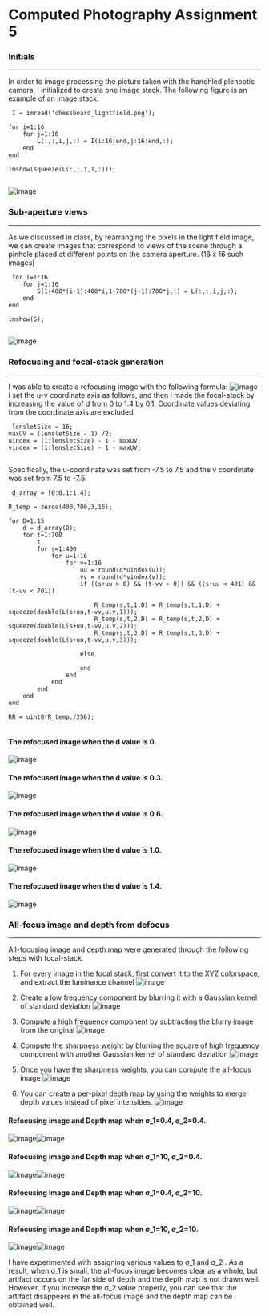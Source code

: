 # Computed Photography Assignment 5

### Initials
-------------
In order to image processing the picture taken with the handhled plenoptic camera, I initialized to create one image stack. The following figure is an example of an image stack.

<pre><code> I = imread('chessboard_lightfield.png');
 
for i=1:16
    for j=1:16
        L(:,:,i,j,:) = I(i:16:end,j:16:end,:);
    end
end
 
imshow(squeeze(L(:,:,1,1,:)));

</code></pre>

![image](https://user-images.githubusercontent.com/45420635/49524929-05ec1e80-f8f0-11e8-8f6f-737a95afe6ba.png)

### Sub-aperture views
-------------
As we discussed in class, by rearranging the pixels in the light field image, we can create images that correspond to views of the scene through a pinhole placed at different points on the camera aperture. (16 x 16 such images)

<pre><code> for i=1:16
    for j=1:16
        S(1+400*(i-1):400*i,1+700*(j-1):700*j,:) = L(:,:,i,j,:);
    end
end
 
imshow(S);

</code></pre>

![image](https://user-images.githubusercontent.com/45420635/49524996-23b98380-f8f0-11e8-8a59-f505174ce9f8.png)

### Refocusing and focal-stack generation
-------------
I was able to create a refocusing image with the following formula:
![image](https://user-images.githubusercontent.com/45420635/49525037-35029000-f8f0-11e8-9f7f-df985d2fc302.png)
I set the u-v coordinate axis as follows, and then I made the focal-stack by increasing the value of d from 0 to 1.4 by 0.1. Coordinate values deviating from the coordinate axis are excluded.

<pre><code> lensletSize = 16;
maxUV = (lensletSize - 1) /2;
uindex = (1:lensletSize) - 1 - maxUV;
vindex = (1:lensletSize) - 1 - maxUV;
 
</code></pre>

Specifically, the u-coordinate was set from -7.5 to 7.5 and the v coordinate was set from 7.5 to -7.5.

<pre><code> d_array = [0:0.1:1.4];
 
R_temp = zeros(400,700,3,15);
 
for D=1:15
    d = d_array(D);
    for t=1:700
        t
        for s=1:400
            for u=1:16
                for v=1:16
                    uu = round(d*uindex(u));
                    vv = round(d*vindex(v));
                    if ((s+uu > 0) && (t-vv > 0)) && ((s+uu < 401) && (t-vv < 701))
 
                        R_temp(s,t,1,D) = R_temp(s,t,1,D) + squeeze(double(L(s+uu,t-vv,u,v,1)));
                        R_temp(s,t,2,D) = R_temp(s,t,2,D) + squeeze(double(L(s+uu,t-vv,u,v,2)));
                        R_temp(s,t,3,D) = R_temp(s,t,3,D) + squeeze(double(L(s+uu,t-vv,u,v,3)));
 
                    else
 
                    end
                end
            end
        end
    end
end
 
RR = uint8(R_temp./256);

</code></pre>

####	The refocused image when the d value is 0.
![image](https://user-images.githubusercontent.com/45420635/49525158-798e2b80-f8f0-11e8-9de7-9e4dd3047fcf.png)

####	The refocused image when the d value is 0.3.
![image](https://user-images.githubusercontent.com/45420635/49525189-8f9bec00-f8f0-11e8-9db7-03f97122ed76.png)

####	The refocused image when the d value is 0.6.
![image](https://user-images.githubusercontent.com/45420635/49525197-96c2fa00-f8f0-11e8-8617-6062ae28bc08.png)

####	The refocused image when the d value is 1.0.
![image](https://user-images.githubusercontent.com/45420635/49525213-9d517180-f8f0-11e8-862f-c4fa8432b9da.png)

####	The refocused image when the d value is 1.4.
![image](https://user-images.githubusercontent.com/45420635/49525227-a3475280-f8f0-11e8-902c-0158a1e94ae6.png)

### All-focus image and depth from defocus
-------------
All-focusing image and depth map were generated through the following steps with focal-stack.

1)	For every image in the focal stack, first convert it to the XYZ colorspace, and extract the luminance channel
![image](https://user-images.githubusercontent.com/45420635/49525311-d4c01e00-f8f0-11e8-947b-dd385bad3d94.png)

2)	Create a low frequency component by blurring it with a Gaussian kernel of standard deviation
![image](https://user-images.githubusercontent.com/45420635/49525319-d8ec3b80-f8f0-11e8-9c89-991f3dbf0781.png)

3)	Compute a high frequency component by subtracting the blurry image from the original
![image](https://user-images.githubusercontent.com/45420635/49525326-ddb0ef80-f8f0-11e8-886b-071cafb33b38.png)

4)	Compute the sharpness weight by blurring the square of high frequency component with another Gaussian kernel of standard deviation
![image](https://user-images.githubusercontent.com/45420635/49525333-e1dd0d00-f8f0-11e8-8d5a-4bf136af0d9a.png)

5)	Once you have the sharpness weights, you can compute the all-focus image
![image](https://user-images.githubusercontent.com/45420635/49525343-e6a1c100-f8f0-11e8-8dc0-ee9f13c0d736.png)

6)	You can create a per-pixel depth map by using the weights to merge depth values instead of pixel intensities.
![image](https://user-images.githubusercontent.com/45420635/49525357-ec97a200-f8f0-11e8-9b04-c0f464912c09.png)

#### Refocusing image and Depth map when σ_1=0.4, σ_2=0.4.
![image](https://user-images.githubusercontent.com/45420635/49525427-0e912480-f8f1-11e8-8518-95c050d5f4fd.png)![image](https://user-images.githubusercontent.com/45420635/49525442-13ee6f00-f8f1-11e8-87d5-39cf6432a14c.png)

#### Refocusing image and Depth map when σ_1=10, σ_2=0.4.
![image](https://user-images.githubusercontent.com/45420635/49525467-2799d580-f8f1-11e8-9286-d8dc590e89d9.png)![image](https://user-images.githubusercontent.com/45420635/49525473-2cf72000-f8f1-11e8-85ad-81bada97c467.png)

#### Refocusing image and Depth map when σ_1=0.4, σ_2=10.
![image](https://user-images.githubusercontent.com/45420635/49525482-32546a80-f8f1-11e8-8575-b148522232d4.png)![image](https://user-images.githubusercontent.com/45420635/49525490-36808800-f8f1-11e8-8c24-0db21c314e9b.png)

#### Refocusing image and Depth map when σ_1=10, σ_2=10.
![image](https://user-images.githubusercontent.com/45420635/49525504-4009f000-f8f1-11e8-9ddc-0a6fcde2ee92.png)![image](https://user-images.githubusercontent.com/45420635/49525510-439d7700-f8f1-11e8-9e53-32f0611b9a2d.png)

I have experimented with assigning various values to σ_1 and σ_2  . As a result, when σ_1 is small, the all-focus image becomes clear as a whole, but artifact occurs on the far side of depth and the depth map is not drawn well. However, if you increase the σ_2 value properly, you can see that the artifact disappears in the all-focus image and the depth map can be obtained well.
